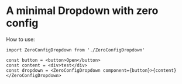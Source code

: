 # A minimal Dropdown with zero config

How to use:

```
import ZeroConfigDropdown from './ZeroConfigDropdown'

const button = <button>Open</button>
const content = <div>test</div>
const dropdown = <ZeroConfigDropdown component={button}>{content}</ZeroConfigDropdown>
```
